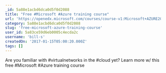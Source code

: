 ```yaml
---
_id: 5a88e1acbd6dca0d5f0d2088
title: "Free #Microsoft #Azure training course"
url: 'https://openedx.microsoft.com/courses/course-v1:Microsoft+AZURE203x+2016_T4/about?WT.mc_id=LX_AZR_CP_ASR_PT_CX_OO_TW_'
category: 5a88e1acbd6dca0d5f0d2088
slug: 'free-microsoft-azure-training-course'
user_id: 5a83ce59d6eb0005c4ecda2c
username: 'bill-s'
createdOn: '2017-01-15T05:00:20.000Z'
tags: []
---
```


Are you familiar with #virtualnetworks in the #cloud yet? Learn more w/ this free #Microsoft #Azure training course

